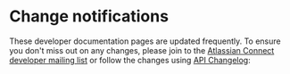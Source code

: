 
# Change notifications

These developer documentation pages are updated frequently. To ensure you don't miss out on any changes, please join to the [Atlassian Connect developer mailing list](https://groups.google.com/forum/#!forum/atlassian-connect-dev) or follow the changes using [API Changelog](https://www.apichangelog.com/api/atlassian):

<div class="apichangelog-widget">
    <script type="text/javascript" src="//www.apichangelog.com/static/widget/follow.js" api="atlassian"></script>
</div>